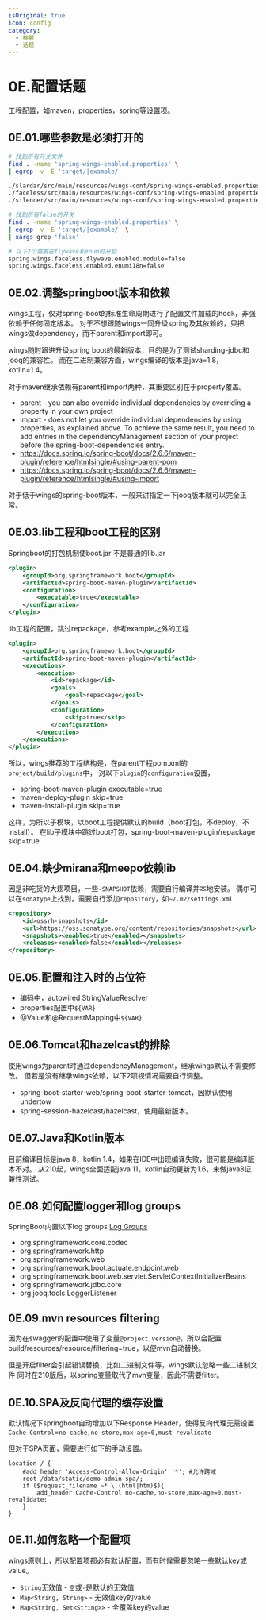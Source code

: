 ```yaml
---
isOriginal: true
icon: config
category:
  - 神翼
  - 话题
---
```


# 0E.配置话题

工程配置，如maven，properties，spring等设置项。

## 0E.01.哪些参数是必须打开的

```bash
# 找到所有开关文件
find . -name 'spring-wings-enabled.properties' \
| egrep -v -E 'target/|example/' 

./slardar/src/main/resources/wings-conf/spring-wings-enabled.properties
./faceless/src/main/resources/wings-conf/spring-wings-enabled.properties
./silencer/src/main/resources/wings-conf/spring-wings-enabled.properties

# 找到所有false的开关
find . -name 'spring-wings-enabled.properties' \
| egrep -v -E 'target/|example/' \
| xargs grep 'false'

# 以下2个需要在flywave和enum时开启
spring.wings.faceless.flywave.enabled.module=false
spring.wings.faceless.enabled.enumi18n=false
```

## 0E.02.调整springboot版本和依赖

wings工程，仅对spring-boot的标准生命周期进行了配置文件加载的hook，非强依赖于任何固定版本。
对于不想跟随wings一同升级spring及其依赖的，只把wings做dependency，而不parent和import即可。

wings随时跟进升级spring boot的最新版本，目的是为了测试sharding-jdbc和jooq的兼容性。
而在二进制兼容方面，wings编译的版本是java=1.8，kotlin=1.4。

对于maven继承依赖有parent和import两种，其重要区别在于property覆盖。

* parent - you can also override individual dependencies by overriding a property in your own project
* import - does not let you override individual dependencies by using properties,
  as explained above. To achieve the same result, you need to add entries in the dependencyManagement
  section of your project before the spring-boot-dependencies entry.
* <https://docs.spring.io/spring-boot/docs/2.6.6/maven-plugin/reference/htmlsingle/#using-parent-pom>
* <https://docs.spring.io/spring-boot/docs/2.6.6/maven-plugin/reference/htmlsingle/#using-import>

对于低于wings的spring-boot版本，一般来讲指定一下jooq版本就可以完全正常。

## 0E.03.lib工程和boot工程的区别

Springboot的打包机制使boot.jar 不是普通的lib.jar

```xml
<plugin>
    <groupId>org.springframework.boot</groupId>
    <artifactId>spring-boot-maven-plugin</artifactId>
    <configuration>
        <executable>true</executable>
    </configuration>
</plugin>
```

lib工程的配置，跳过repackage，参考example之外的工程

```xml
<plugin>
    <groupId>org.springframework.boot</groupId>
    <artifactId>spring-boot-maven-plugin</artifactId>
    <executions>
        <execution>
            <id>repackage</id>
            <goals>
                <goal>repackage</goal>
            </goals>
            <configuration>
                <skip>true</skip>
            </configuration>
        </execution>
    </executions>
</plugin>
```

所以，wings推荐的工程结构是，在parent工程pom.xml的`project/build/plugins`中，
对以下`plugin`的`configuration`设置，

* spring-boot-maven-plugin executable=true
* maven-deploy-plugin skip=true
* maven-install-plugin skip=true

这样，为所以子模块，以boot工程提供默认的build（boot打包，不deploy，不install）。
在lib子模块中跳过boot打包，spring-boot-maven-plugin/repackage skip=true

## 0E.04.缺少mirana和meepo依赖lib

因是非吃货的大翅项目，一些`-SNAPSHOT`依赖，需要自行编译并本地安装。
偶尔可以在`sonatype`上找到，需要自行添加`repository`，如`~/.m2/settings.xml`

```xml
<repository>
    <id>ossrh-snapshots</id>
    <url>https://oss.sonatype.org/content/repositories/snapshots</url>
    <snapshots><enabled>true</enabled></snapshots>
    <releases><enabled>false</enabled></releases>
</repository>
```

## 0E.05.配置和注入时的占位符

* 编码中，autowired StringValueResolver
* properties配置中`${VAR}`
* @Value和@RequestMapping中`${VAR}`

## 0E.06.Tomcat和hazelcast的排除

使用wings为parent时通过dependencyManagement，继承wings默认不需要修改。
但若是没有继承wings依赖，以下2项视情况需要自行调整。

* spring-boot-starter-web/spring-boot-starter-tomcat，因默认使用undertow
* spring-session-hazelcast/hazelcast，使用最新版本。

## 0E.07.Java和Kotlin版本

目前编译目标是java 8，kotlin 1.4，如果在IDE中出现编译失败，很可能是编译版本不对。
从210起，wings全面适配java 11，kotlin自动更新为1.6，未做java8证兼性测试。

## 0E.08.如何配置logger和log groups

SpringBoot内置以下log groups [Log Groups](https://docs.spring.io/spring-boot/docs/2.6.6/reference/htmlsingle/#features.logging.log-groups)

* org.springframework.core.codec
* org.springframework.http
* org.springframework.web
* org.springframework.boot.actuate.endpoint.web
* org.springframework.boot.web.servlet.ServletContextInitializerBeans
* org.springframework.jdbc.core
* org.jooq.tools.LoggerListener

## 0E.09.mvn resources filtering

因为在swagger的配置中使用了变量`@project.version@`，所以会配置
build/resources/resource/filtering=true，以便mvn自动替换。

但是开启filter会引起错误替换，比如二进制文件等，wings默认忽略一些二进制文件
同时在210版后，以spring变量取代了mvn变量，因此不需要filter。

## 0E.10.SPA及反向代理的缓存设置

默认情况下springboot自动增加以下Response Header，使得反向代理无需设置
`Cache-Control`=`no-cache,no-store,max-age=0,must-revalidate`

但对于SPA页面，需要进行如下的手动设置。
```nginx
location / {
    #add_header 'Access-Control-Allow-Origin' '*'; #允许跨域
    root /data/static/demo-admin-spa/;
    if ($request_filename ~* \.(html|htm)$){
        add_header Cache-Control no-cache,no-store,max-age=0,must-revalidate;
    }
}
```

## 0E.11.如何忽略一个配置项

wings原则上，所以配置项都必有默认配置，而有时候需要忽略一些默认key或value。

* `String`无效值 - `空`或`-`是默认的无效值
* `Map<String, String>`  - 无效值key的value
* `Map<String, Set<String>>` - 全覆盖key的value
